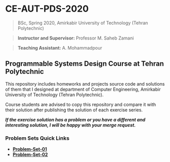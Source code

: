 # CE-AUT-PDS-2020
> BSc, Spring 2020, Amirkabir University of Technology (Tehran Polytechnic)

> **Instructor and Supervisor:** Professor M. Saheb Zamani

> **Teaching Assistant:** A. Mohammadpour

## Programmable Systems Design Course at Tehran Polytechnic

This repository includes homeworks and projects source code and solutions of them that I designed at department of Computer Engineering, Amirkabir University of Technology (Tehran Polytechnic).

Course students are advised to copy this repository and compare it with their solution after publishing the solution of each exercise series.

***If the exercise solution has a problem or you have a different and interesting solution, I will be happy with your merge request.***

### Problem Sets Quick Links 

* [**Problem-Set-01**](https://github.com/aliemo/ce-aur-pds-2020/tree/master/ProblemSets/PDS-ProblemSet-01)
* [**Problem-Set-02**](https://github.com/aliemo/ce-aur-pds-2020/tree/master/ProblemSets/PDS-ProblemSet-02)
